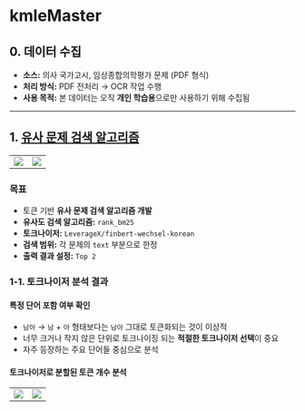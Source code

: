 # kmleMaster

## 0. 데이터 수집
- **소스:** 의사 국가고시, 임상종합의학평가 문제 (PDF 형식)
- **처리 방식:** PDF 전처리 → OCR 작업 수행
- **사용 목적:** 본 데이터는 오직 **개인 학습용**으로만 사용하기 위해 수집됨

---

## 1. [유사 문제 검색 알고리즘](https://github.com/1000century/kmleMaster/blob/main/model)

<table>
  <tr>
    <td><img src="https://github.com/user-attachments/assets/4e3c369b-6f1b-459b-8f69-2130583f752e"></td>
    <td><img src="https://github.com/user-attachments/assets/95ff0d00-44f3-4df3-aa45-5ee7af82917d"></td>
  </tr>
</table>

### 목표
- 토큰 기반 **유사 문제 검색 알고리즘 개발**
- **유사도 검색 알고리즘:** `rank_bm25`
- **토크나이저:** `LeverageX/finbert-wechsel-korean`
- **검색 범위:** 각 문제의 `text` 부분으로 한정
- **출력 결과 설정:** `Top 2`

### 1-1. 토크나이저 분석 결과
#### 특정 단어 포함 여부 확인
- `남아` → `남` + `아` 형태보다는 `남아` 그대로 토큰화되는 것이 이상적
- 너무 크거나 작지 않은 단위로 토크나이징 되는 **적절한 토크나이저 선택**이 중요
- 자주 등장하는 주요 단어들 중심으로 분석
#### 토크나이저로 분할된 토큰 개수 분석
<table>
  <td><img src="https://github.com/user-attachments/assets/7f688e0f-8d3f-4e0c-80bd-e51e0407796d"</td>
  <td><img src="https://github.com/user-attachments/assets/f21942c6-530d-4aac-85a8-9b9c061509f1"</td>
</table>
